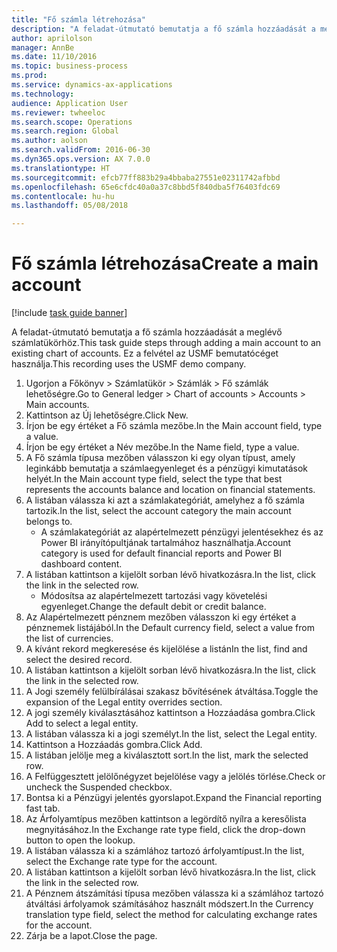 ```yaml
--- 
title: "Fő számla létrehozása"
description: "A feladat-útmutató bemutatja a fő számla hozzáadását a meglévő számlatükörhöz."
author: aprilolson
manager: AnnBe
ms.date: 11/10/2016
ms.topic: business-process
ms.prod: 
ms.service: dynamics-ax-applications
ms.technology: 
audience: Application User
ms.reviewer: twheeloc
ms.search.scope: Operations
ms.search.region: Global
ms.author: aolson
ms.search.validFrom: 2016-06-30
ms.dyn365.ops.version: AX 7.0.0
ms.translationtype: HT
ms.sourcegitcommit: efcb77ff883b29a4bbaba27551e02311742afbbd
ms.openlocfilehash: 65e6cfdc40a0a37c8bbd5f840dba5f76403fdc69
ms.contentlocale: hu-hu
ms.lasthandoff: 05/08/2018

---
```

# <a name="create-a-main-account"></a><span data-ttu-id="eb8c2-103">Fő számla létrehozása</span><span class="sxs-lookup"><span data-stu-id="eb8c2-103">Create a main account</span></span>

[!include [task guide banner](../../includes/task-guide-banner.md)]

<span data-ttu-id="eb8c2-104">A feladat-útmutató bemutatja a fő számla hozzáadását a meglévő számlatükörhöz.</span><span class="sxs-lookup"><span data-stu-id="eb8c2-104">This task guide steps through adding a main account to an existing chart of accounts.</span></span> <span data-ttu-id="eb8c2-105">Ez a felvétel az USMF bemutatócéget használja.</span><span class="sxs-lookup"><span data-stu-id="eb8c2-105">This recording uses the USMF demo company.</span></span>  

1. <span data-ttu-id="eb8c2-106">Ugorjon a Főkönyv > Számlatükör > Számlák > Fő számlák lehetőségre.</span><span class="sxs-lookup"><span data-stu-id="eb8c2-106">Go to General ledger > Chart of accounts > Accounts > Main accounts.</span></span>
2. <span data-ttu-id="eb8c2-107">Kattintson az Új lehetőségre.</span><span class="sxs-lookup"><span data-stu-id="eb8c2-107">Click New.</span></span>
3. <span data-ttu-id="eb8c2-108">Írjon be egy értéket a Fő számla mezőbe.</span><span class="sxs-lookup"><span data-stu-id="eb8c2-108">In the Main account field, type a value.</span></span>
4. <span data-ttu-id="eb8c2-109">Írjon be egy értéket a Név mezőbe.</span><span class="sxs-lookup"><span data-stu-id="eb8c2-109">In the Name field, type a value.</span></span>
5. <span data-ttu-id="eb8c2-110">A Fő számla típusa mezőben válasszon ki egy olyan típust, amely leginkább bemutatja a számlaegyenleget és a pénzügyi kimutatások helyét.</span><span class="sxs-lookup"><span data-stu-id="eb8c2-110">In the Main account type field, select the type that best represents the accounts balance and location on financial statements.</span></span>
6. <span data-ttu-id="eb8c2-111">A listában válassza ki azt a számlakategóriát, amelyhez a fő számla tartozik.</span><span class="sxs-lookup"><span data-stu-id="eb8c2-111">In the list, select the account category the main account belongs to.</span></span>
    * <span data-ttu-id="eb8c2-112">A számlakategóriát az alapértelmezett pénzügyi jelentésekhez és az Power BI irányítópultjának tartalmához használhatja.</span><span class="sxs-lookup"><span data-stu-id="eb8c2-112">Account category is used for default financial reports and Power BI dashboard content.</span></span>  
7. <span data-ttu-id="eb8c2-113">A listában kattintson a kijelölt sorban lévő hivatkozásra.</span><span class="sxs-lookup"><span data-stu-id="eb8c2-113">In the list, click the link in the selected row.</span></span>
    * <span data-ttu-id="eb8c2-114">Módosítsa az alapértelmezett tartozási vagy követelési egyenleget.</span><span class="sxs-lookup"><span data-stu-id="eb8c2-114">Change the default debit or credit balance.</span></span>  
8. <span data-ttu-id="eb8c2-115">Az Alapértelmezett pénznem mezőben válasszon ki egy értéket a pénznemek listájából.</span><span class="sxs-lookup"><span data-stu-id="eb8c2-115">In the Default currency field, select a value from the list of currencies.</span></span>
9. <span data-ttu-id="eb8c2-116">A kívánt rekord megkeresése és kijelölése a listán</span><span class="sxs-lookup"><span data-stu-id="eb8c2-116">In the list, find and select the desired record.</span></span>
10. <span data-ttu-id="eb8c2-117">A listában kattintson a kijelölt sorban lévő hivatkozásra.</span><span class="sxs-lookup"><span data-stu-id="eb8c2-117">In the list, click the link in the selected row.</span></span>
11. <span data-ttu-id="eb8c2-118">A Jogi személy felülbírálásai szakasz bővítésének átváltása.</span><span class="sxs-lookup"><span data-stu-id="eb8c2-118">Toggle the expansion of the Legal entity overrides section.</span></span>
12. <span data-ttu-id="eb8c2-119">A jogi személy kiválasztásához kattintson a Hozzáadása gombra.</span><span class="sxs-lookup"><span data-stu-id="eb8c2-119">Click Add to select a legal entity.</span></span>
13. <span data-ttu-id="eb8c2-120">A listában válassza ki a jogi személyt.</span><span class="sxs-lookup"><span data-stu-id="eb8c2-120">In the list, select the Legal entity.</span></span>
14. <span data-ttu-id="eb8c2-121">Kattintson a Hozzáadás gombra.</span><span class="sxs-lookup"><span data-stu-id="eb8c2-121">Click Add.</span></span>
15. <span data-ttu-id="eb8c2-122">A listában jelölje meg a kiválasztott sort.</span><span class="sxs-lookup"><span data-stu-id="eb8c2-122">In the list, mark the selected row.</span></span>
16. <span data-ttu-id="eb8c2-123">A Felfüggesztett jelölőnégyzet bejelölése vagy a jelölés törlése.</span><span class="sxs-lookup"><span data-stu-id="eb8c2-123">Check or uncheck the Suspended checkbox.</span></span>
17. <span data-ttu-id="eb8c2-124">Bontsa ki a Pénzügyi jelentés gyorslapot.</span><span class="sxs-lookup"><span data-stu-id="eb8c2-124">Expand the Financial reporting fast tab.</span></span>
18. <span data-ttu-id="eb8c2-125">Az Árfolyamtípus mezőben kattintson a legördítő nyílra a keresőlista megnyitásához.</span><span class="sxs-lookup"><span data-stu-id="eb8c2-125">In the Exchange rate type field, click the drop-down button to open the lookup.</span></span>
19. <span data-ttu-id="eb8c2-126">A listában válassza ki a számlához tartozó árfolyamtípust.</span><span class="sxs-lookup"><span data-stu-id="eb8c2-126">In the list, select the Exchange rate type for the account.</span></span>
20. <span data-ttu-id="eb8c2-127">A listában kattintson a kijelölt sorban lévő hivatkozásra.</span><span class="sxs-lookup"><span data-stu-id="eb8c2-127">In the list, click the link in the selected row.</span></span>
21. <span data-ttu-id="eb8c2-128">A Pénznem átszámítási típusa mezőben válassza ki a számlához tartozó átváltási árfolyamok számításához használt módszert.</span><span class="sxs-lookup"><span data-stu-id="eb8c2-128">In the Currency translation type field, select the method for calculating exchange rates for the account.</span></span>
22. <span data-ttu-id="eb8c2-129">Zárja be a lapot.</span><span class="sxs-lookup"><span data-stu-id="eb8c2-129">Close the page.</span></span>


